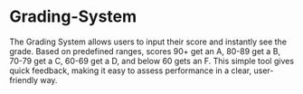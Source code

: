 # Grading-System
The Grading System allows users to input their score and instantly see the grade. Based on predefined ranges, scores 90+ get an A, 80-89 get a B, 70-79 get a C, 60-69 get a D, and below 60 gets an F. This simple tool gives quick feedback, making it easy to assess performance in a clear, user-friendly way.
